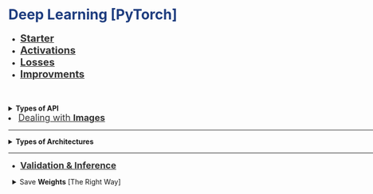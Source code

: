 <h1 style='color:#1E3D7F'>Deep Learning [PyTorch]</h1>

<div style='width:1000px;margin:auto'>
<ul>
<li><a href="./0_1_Torch_Starter.html"><font color='#333'><b style='font-size:20px'>Starter</b></font></a> </li>

<li><a href="./16_Torch_Activations.html"><font color='#333'><b style='font-size:20px'>Activations</b></font></a> </li>

<li><a href="./17_Torch_Losses.html"><font color='#333'><b style='font-size:20px'>Losses</b></font></a> </li>

<li><a href="./18_Torch_Improvments.html"><font color='#333'><b style='font-size:20px'>Improvments</b></font></a> </li>

</ul>
<br><br>

<details><summary><b>Types of API</b></summary>
<details style='padding-left:15px'><summary><b>Functional</b> API</summary>
<p><pre><code>import torch.nn.functional as F

class Network(nn.Module):
    def __init__(self):
        super().__init__()
        self.hidden = nn.Linear(28*28, 256)
        self.output = nn.Linear(256, 10)

    def forward(self, x):
        x = F.sigmoid(self.hidden(x))
        x = F.softmax(self.output(x), dim=1)

        return x
</code></pre>
</p>
</details>

<details style='padding-left:15px'><summary><b>Sequential</b> API</summary>
<p>
<h4>1. Upload MNIST data</h4><pre><code>from torchvision import datasets, transforms

# Define a transform to normalize the data
transform = transforms.Compose([transforms.ToTensor(),
                              transforms.Normalize((0.5,), (0.5,)),
                              ])

# Download and load the training data
trainset = datasets.MNIST('~/.pytorch/MNIST_data/', download=True, train=True, transform=transform)
trainloader = torch.utils.data.DataLoader(trainset, batch_size=64, shuffle=True)
</code></pre>

<h4>2. Design the model</h4><pre><code>input_size   = 784
hidden_sizes = [128, 64]
output_size  = 10

# Build a feed-forward network
model = nn.Sequential(nn.Linear(input_size, hidden_sizes[0]),
                      nn.ReLU(),
                      nn.Linear(hidden_sizes[0], hidden_sizes[1]),
                      nn.ReLU(),
                      nn.Linear(hidden_sizes[1], output_size),
                      nn.Softmax(dim=1))
print(model)

# We can also put it into OrderedDict to give a name to each layer.
from collections import OrderedDict
model = nn.Sequential(OrderedDict([
                      ('fc1', nn.Linear(input_size, hidden_sizes[0])),
                      ('relu1', nn.ReLU()),
                      ('fc2', nn.Linear(hidden_sizes[0], hidden_sizes[1])),
                      ('relu2', nn.ReLU()),
                      ('output', nn.Linear(hidden_sizes[1], output_size)),
                      ('softmax', nn.Softmax(dim=1))]))
# Now we can access like than
print(model.fc1) # Instead of model[0]
</code></pre>

<h4>3. Utitlity Function</h4><pre><code>def view_classify(img, ps, version="MNIST"):
    ''' Function for viewing an image and it's predicted classes.
    '''
    ps = ps.data.numpy().squeeze()

    fig, (ax1, ax2) = plt.subplots(figsize=(6, 9), ncols=2)
    ax1.imshow(img.resize_(1, 28, 28).numpy().squeeze())
    ax1.axis('off')
    ax2.barh(np.arange(10), ps)
    ax2.set_aspect(0.1)
    ax2.set_yticks(np.arange(10))
    if version == "MNIST":
        ax2.set_yticklabels(np.arange(10))
    elif version == "Fashion":
        ax2.set_yticklabels(['T-shirt/top',
                             'Trouser',
                             'Pullover',
                             'Dress',
                             'Coat',
                             'Sandal',
                             'Shirt',
                             'Sneaker',
                             'Bag',
                             'Ankle Boot'], size='small')
    ax2.set_title('Class Probability')
    ax2.set_xlim(0, 1.1)

    plt.tight_layout()
</code></pre>

<h4>4. Start Optimizing</h4><pre><code>criterion = nn.NLLLoss()
optimizer = optim.SGD(model.parameters(), lr=0.003)

epochs = 5
for e in range(epochs):
    running_loss = 0
    for images, labels in trainloader:
        # Flatten MNIST images into a 784 long vector
        images = images.view(images.shape[0], -1)  # We can do this step in the Network class .forward  (instead of doing it here).

        # TODO: Training pass
        outputs = model(images)
        loss    = criterion(outputs, labels)
        loss.backward()
        optimizer.step()

        running_loss += loss.item()
    else:
        print(f"Training loss: {running_loss/len(trainloader)}")
</code></pre>

<h4>5. Test on a new data</h4><pre><code>images, labels = next(iter(trainloader))

img = images[0].view(1, 784)
# Turn off gradients to speed up this part
with torch.no_grad():
    logps = model(img)

# Output of the network are log-probabilities, need to take exponential for probabilities
ps = torch.exp(logps)
helper.view_classify(img.view(1, 28, 28), ps)
</code></pre>
</p>
</details>
</details>

<li><a href="file:///media/mosaab/Volume/Personal/Development/Courses%20Docs/Data%20Science/00_Code/markdown/2_Deep%20Learning/0_html/pytorch/8_Torch_Images.html"><font color='#333' style='font-size:18px'>Dealing with <b>Images</b></font></a> </li>

<hr>
<details><summary><b>Types of Architectures</b></summary>
<ul>
<li><a href="file:///media/mosaab/Volume/Personal/Development/Courses%20Docs/Data%20Science/00_Code/markdown/2_Deep%20Learning/0_html/pytorch/1_Torch_LinReg.html"><font color='#333'><b style='font-size:20px'>Linear Regression</b></font></a> </li>

<li><a href="file:///media/mosaab/Volume/Personal/Development/Courses%20Docs/Data%20Science/00_Code/markdown/2_Deep%20Learning/0_html/pytorch/2_Torch_LogReg.html"><font color='#333'><b style='font-size:20px'>Logistic Regression</b></font></a> </li> 

<li><a href="file:///media/mosaab/Volume/Personal/Development/Courses%20Docs/Data%20Science/00_Code/markdown/2_Deep%20Learning/0_html/pytorch/3_Torch_MLP.html"><font color='#333'><b style='font-size:20px'>MLP</b></font></a> </li>

<li><a href="file:///media/mosaab/Volume/Personal/Development/Courses%20Docs/Data%20Science/00_Code/markdown/2_Deep%20Learning/0_html/pytorch/4_Torch_CNN.html"><font color='#333'><b style='font-size:20px'>CNN</b></font></a> </li>

<li><a href="file:///media/mosaab/Volume/Personal/Development/Courses%20Docs/Data%20Science/00_Code/markdown/2_Deep%20Learning/0_html/pytorch/9_Torch_TransferLearning.html"><font color='#333'><b style='font-size:20px'>Transfer Learning</b></font></a> </li>

<li><a href="file:///media/mosaab/Volume/Personal/Development/Courses%20Docs/Data%20Science/00_Code/markdown/2_Deep%20Learning/0_html/pytorch/5_Torch_RNN.html"><font color='#333'><b style='font-size:20px'>RNN</b></font></a> </li>

<li><a href="file:///media/mosaab/Volume/Personal/Development/Courses%20Docs/Data%20Science/00_Code/markdown/2_Deep%20Learning/0_html/pytorch/6_Torch_LSTM.html"><font color='#333'><b style='font-size:20px'>LSTM</b></font></a> </li>

</ul>
</details>

<hr>

<ul>
<li><a href="file:///media/mosaab/Volume/Personal/Development/Courses%20Docs/Data%20Science/00_Code/markdown/2_Deep%20Learning/0_html/pytorch/7_Torch_Validation.html"><font color='#333'><b style='font-size:18px'>Validation & Inference</b></font></a> </li>

</ul>

<details style='padding-left:8px'><summary>Save <b>Weights</b> [The Right Way]</summary>
<p>
<li><a href="file:///media/mosaab/Volume/Personal/Development/Courses%20Docs/deep-learning-v2-pytorch/convolutional-neural-networks/mnist-mlp/mnist_mlp_solution_with_validation.html#Train-the-Network"><b style='font-size:18px'>Have-Write Example</b></a></li>

<h4>NOTE:</h4>When loading the weights, it has to be assigend to the same architecture.<br><pre><code>checkpoint = {'input_size': 784,
               'output_size': 10,
               'hidden_layers': [each.out_features for each in model.hidden_layers],
               'state_dict': model.state_dict()}

torch.save(checkpoint, 'checkpoint.pth')
~~~

&lt;h4&gt;2. Load the weights&lt;/h4&gt;
~~~python
def load_checkpoint(filepath):
    checkpoint = torch.load(filepath)

    model = Network(checkpoint['input_size'],
                    checkpoint['output_size'],
                    checkpoint['hidden_layers'])

     return model

model = load_checkpoint('checkpoint.pth')
print(model)
</code></pre>
</p>
</details>

</div>